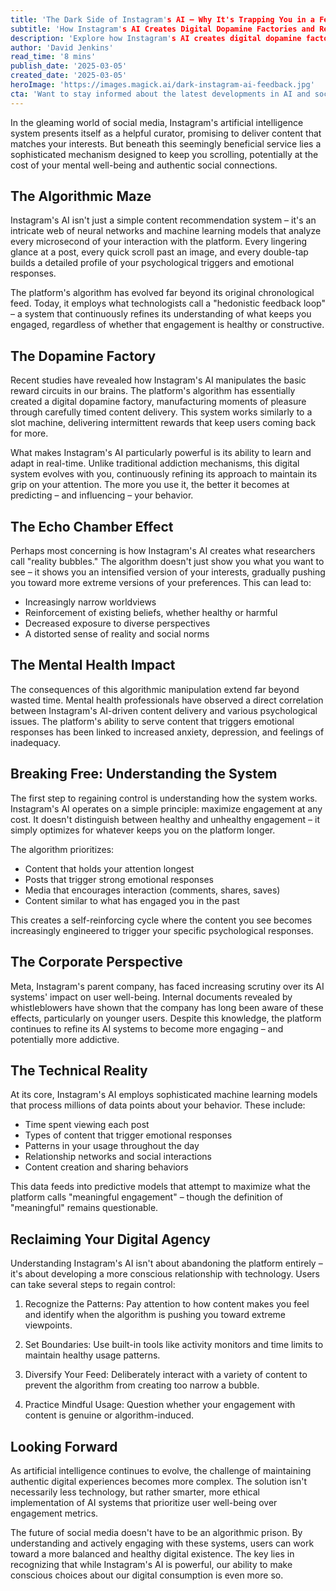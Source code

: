 ```yaml
---
title: 'The Dark Side of Instagram's AI — Why It's Trapping You in a Feedback Loop'
subtitle: 'How Instagram's AI Creates Digital Dopamine Factories and Reality Bubbles'
description: 'Explore how Instagram's AI creates digital dopamine factories and reality bubbles, inducing addiction and impacting mental health. Understand the algorithm's intricate workings and find solutions for maintaining digital well-being.'
author: 'David Jenkins'
read_time: '8 mins'
publish_date: '2025-03-05'
created_date: '2025-03-05'
heroImage: 'https://images.magick.ai/dark-instagram-ai-feedback.jpg'
cta: 'Want to stay informed about the latest developments in AI and social media? Follow us on LinkedIn for expert analysis and insights into how technology shapes our digital lives.'
---
```


In the gleaming world of social media, Instagram's artificial intelligence system presents itself as a helpful curator, promising to deliver content that matches your interests. But beneath this seemingly beneficial service lies a sophisticated mechanism designed to keep you scrolling, potentially at the cost of your mental well-being and authentic social connections.

## The Algorithmic Maze

Instagram's AI isn't just a simple content recommendation system – it's an intricate web of neural networks and machine learning models that analyze every microsecond of your interaction with the platform. Every lingering glance at a post, every quick scroll past an image, and every double-tap builds a detailed profile of your psychological triggers and emotional responses.

The platform's algorithm has evolved far beyond its original chronological feed. Today, it employs what technologists call a "hedonistic feedback loop" – a system that continuously refines its understanding of what keeps you engaged, regardless of whether that engagement is healthy or constructive.

## The Dopamine Factory

Recent studies have revealed how Instagram's AI manipulates the basic reward circuits in our brains. The platform's algorithm has essentially created a digital dopamine factory, manufacturing moments of pleasure through carefully timed content delivery. This system works similarly to a slot machine, delivering intermittent rewards that keep users coming back for more.

What makes Instagram's AI particularly powerful is its ability to learn and adapt in real-time. Unlike traditional addiction mechanisms, this digital system evolves with you, continuously refining its approach to maintain its grip on your attention. The more you use it, the better it becomes at predicting – and influencing – your behavior.

## The Echo Chamber Effect

Perhaps most concerning is how Instagram's AI creates what researchers call "reality bubbles." The algorithm doesn't just show you what you want to see – it shows you an intensified version of your interests, gradually pushing you toward more extreme versions of your preferences. This can lead to:

- Increasingly narrow worldviews
- Reinforcement of existing beliefs, whether healthy or harmful
- Decreased exposure to diverse perspectives
- A distorted sense of reality and social norms

## The Mental Health Impact

The consequences of this algorithmic manipulation extend far beyond wasted time. Mental health professionals have observed a direct correlation between Instagram's AI-driven content delivery and various psychological issues. The platform's ability to serve content that triggers emotional responses has been linked to increased anxiety, depression, and feelings of inadequacy.

## Breaking Free: Understanding the System

The first step to regaining control is understanding how the system works. Instagram's AI operates on a simple principle: maximize engagement at any cost. It doesn't distinguish between healthy and unhealthy engagement – it simply optimizes for whatever keeps you on the platform longer.

The algorithm prioritizes:

- Content that holds your attention longest
- Posts that trigger strong emotional responses
- Media that encourages interaction (comments, shares, saves)
- Content similar to what has engaged you in the past

This creates a self-reinforcing cycle where the content you see becomes increasingly engineered to trigger your specific psychological responses.

## The Corporate Perspective

Meta, Instagram's parent company, has faced increasing scrutiny over its AI systems' impact on user well-being. Internal documents revealed by whistleblowers have shown that the company has long been aware of these effects, particularly on younger users. Despite this knowledge, the platform continues to refine its AI systems to become more engaging – and potentially more addictive.

## The Technical Reality

At its core, Instagram's AI employs sophisticated machine learning models that process millions of data points about your behavior. These include:

- Time spent viewing each post
- Types of content that trigger emotional responses
- Patterns in your usage throughout the day
- Relationship networks and social interactions
- Content creation and sharing behaviors

This data feeds into predictive models that attempt to maximize what the platform calls "meaningful engagement" – though the definition of "meaningful" remains questionable.

## Reclaiming Your Digital Agency

Understanding Instagram's AI isn't about abandoning the platform entirely – it's about developing a more conscious relationship with technology. Users can take several steps to regain control:

1. Recognize the Patterns: Pay attention to how content makes you feel and identify when the algorithm is pushing you toward extreme viewpoints.

2. Set Boundaries: Use built-in tools like activity monitors and time limits to maintain healthy usage patterns.

3. Diversify Your Feed: Deliberately interact with a variety of content to prevent the algorithm from creating too narrow a bubble.

4. Practice Mindful Usage: Question whether your engagement with content is genuine or algorithm-induced.

## Looking Forward

As artificial intelligence continues to evolve, the challenge of maintaining authentic digital experiences becomes more complex. The solution isn't necessarily less technology, but rather smarter, more ethical implementation of AI systems that prioritize user well-being over engagement metrics.

The future of social media doesn't have to be an algorithmic prison. By understanding and actively engaging with these systems, users can work toward a more balanced and healthy digital existence. The key lies in recognizing that while Instagram's AI is powerful, our ability to make conscious choices about our digital consumption is even more so.